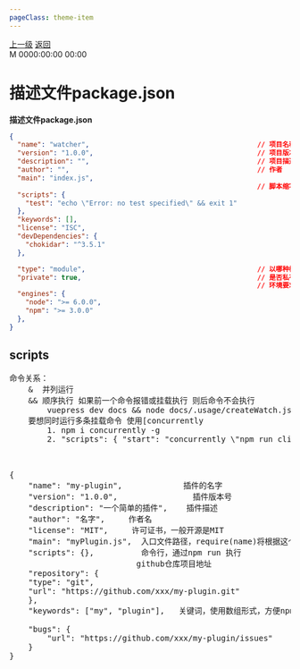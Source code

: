```yaml
---
pageClass: theme-item
---
```

<div class="extend-header">
    <div class="info">
        <div class="record">
            <a class="back" href="./">上一级</a>
            <a class="back" href="./">返回</a>
        </div>        
        <div class="mini">
            <span>M 0000:00:00 00:00</span>
        </div>
    </div>
    <div class="content"></div>
</div>
<div class="content-header">
<h1>描述文件package.json</h1><strong>描述文件package.json</strong>
</div>
<div class="static-content">

```json
{
  "name": "watcher",                                          // 项目名称 不与项目目录名重复
  "version": "1.0.0",                                         // 项目版本
  "description": "",                                          // 项目描述
  "author": "",                                               // 作者
  "main": "index.js",
                                                              // 脚本缩写
  "scripts": {
    "test": "echo \"Error: no test specified\" && exit 1"
  },
  "keywords": [],  
  "license": "ISC",
  "devDependencies": {
    "chokidar": "^3.5.1"
  },

  "type": "module",                                           // 以哪种模块方案进行解释 module(ESM)/commonjs 
  "private": true,                                            // 是否私有
                                                              // 环境要求
  "engines": {
    "node": ">= 6.0.0",
    "npm": ">= 3.0.0"
  },
}
```

## scripts
<pre>
命令关系：
    &  并列运行  
    && 顺序执行 如果前一个命令报错或挂载执行 则后命令不会执行
        vuepress dev docs && node docs/.usage/createWatch.js
    要想同时运行多条挂载命令 使用[concurrently
        1. npm i concurrently -g
        2. "scripts": { "start": "concurrently \"npm run clientServer\" \"npm run server\"" }

 
   
{
    "name": "my-plugin",             插件的名字
    "version": "1.0.0",                插件版本号
    "description": "一个简单的插件",    插件描述
    "author": "名字",     作者名
    "license": "MIT",     许可证书，一般开源是MIT
    "main": "myPlugin.js",  入口文件路径，require(name)将根据这个路径来引入
    "scripts": {},          命令行，通过npm run 执行
                           github仓库项目地址 
    "repository": {
    "type": "git",
    "url": "https://github.com/xxx/my-plugin.git"
    },
    "keywords": ["my", "plugin"],   关键词，使用数组形式，方便npm官网搜索
    
    "bugs": {
        "url": "https://github.com/xxx/my-plugin/issues"
    }
}     
</pre>


</div>